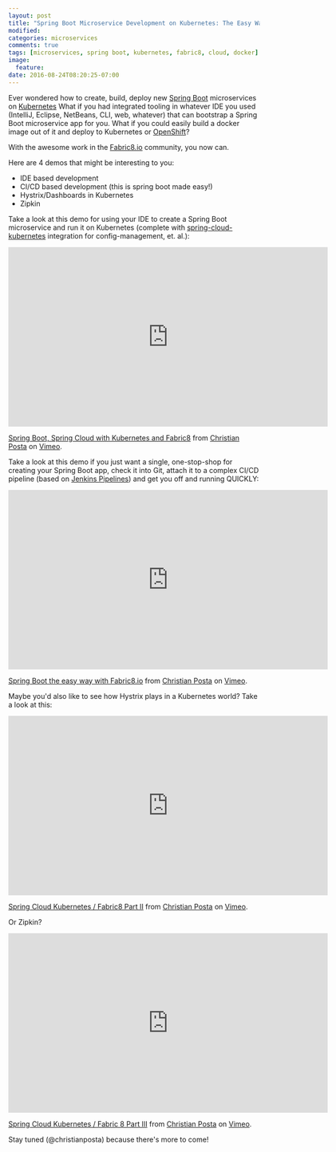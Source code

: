 ```yaml
---
layout: post
title: "Spring Boot Microservice Development on Kubernetes: The Easy Way"
modified:
categories: microservices
comments: true
tags: [microservices, spring boot, kubernetes, fabric8, cloud, docker]
image:
  feature:
date: 2016-08-24T08:20:25-07:00
---
```


Ever wondered how to create, build, deploy new [Spring Boot](http://projects.spring.io/spring-boot/) microservices on [Kubernetes](http://kubernetes.io) What if you had integrated tooling in whatever IDE you used (IntelliJ, Eclipse, NetBeans, CLI, web, whatever) that can bootstrap a Spring Boot microservice app for you. What if you could easily build a docker image out of it and deploy to Kubernetes or [OpenShift](https://www.openshift.org)?

With the awesome work in the [Fabric8.io](https://fabric8.io) community, you now can.

Here are 4 demos that might be interesting to you:

* IDE based development
* CI/CD based development (this is spring boot made easy!)
* Hystrix/Dashboards in Kubernetes
* Zipkin

Take a look at this demo for using your IDE to create a Spring Boot microservice and run it on Kubernetes (complete with [spring-cloud-kubernetes](https://github.com/fabric8io/spring-cloud-kubernetes) integration for config-management, et. al.):

<iframe src="https://player.vimeo.com/video/180053437" width="640" height="360" frameborder="0" webkitallowfullscreen mozallowfullscreen allowfullscreen></iframe>
<p><a href="https://vimeo.com/180053437">Spring Boot, Spring Cloud with Kubernetes and Fabric8</a> from <a href="https://vimeo.com/ceposta">Christian Posta</a> on <a href="https://vimeo.com">Vimeo</a>.</p>

Take a look at this demo if you just want a single, one-stop-shop for creating your Spring Boot app, check it into Git, attach it to a complex CI/CD pipeline (based on [Jenkins Pipelines](https://wiki.jenkins-ci.org/display/JENKINS/Pipeline+Plugin)) and get you off and running QUICKLY:

<iframe src="https://player.vimeo.com/video/180052838" width="640" height="360" frameborder="0" webkitallowfullscreen mozallowfullscreen allowfullscreen></iframe>
<p><a href="https://vimeo.com/180052838">Spring Boot the easy way with Fabric8.io</a> from <a href="https://vimeo.com/ceposta">Christian Posta</a> on <a href="https://vimeo.com">Vimeo</a>.</p>


Maybe you'd also like to see how Hystrix plays in a Kubernetes world? Take a look at this:

<iframe src="https://player.vimeo.com/video/177320966" width="640" height="360" frameborder="0" webkitallowfullscreen mozallowfullscreen allowfullscreen></iframe>
<p><a href="https://vimeo.com/177320966">Spring Cloud Kubernetes / Fabric8 Part II</a> from <a href="https://vimeo.com/ceposta">Christian Posta</a> on <a href="https://vimeo.com">Vimeo</a>.</p>


Or Zipkin?

<iframe src="https://player.vimeo.com/video/177416632" width="640" height="360" frameborder="0" webkitallowfullscreen mozallowfullscreen allowfullscreen></iframe>
<p><a href="https://vimeo.com/177416632">Spring Cloud Kubernetes / Fabric 8 Part III</a> from <a href="https://vimeo.com/ceposta">Christian Posta</a> on <a href="https://vimeo.com">Vimeo</a>.</p>



Stay tuned (@christianposta) because there's more to come!



